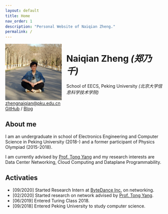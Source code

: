 ```yaml
---
layout: default
title: Home
nav_order: 1
description: "Personal Website of Naiqian Zheng."
permalink: /
---
```




<td><img class="photo_of_me" src="./mypic.jpg" width="180px" style="border: 0px solid black; float:left; margin-right:15px"></td>

<td><div id="Docinfo">

<h1>Naiqian Zheng <I>(郑乃千)</I></h1>
School of EECS, Peking University
<I>(北京大学信息科学技术学院)</I><br>
<br>
<a href = "mailto://zhengnaiqian@pku.edu.cn" > zhengnaiqian@pku.edu.cn</a> <br>
<a href = "https://github.com/naturezzz"> GitHub</a> / <a href = "https://blog.zhengnq.top"> Blog</a>
<br>
</div></td>

## About me
I am an undergraduate in school of Electronics Engineering and Computer Science in Peking University (2018-) and a former participant of Physics Olympiad (2015-2018). 

I am currently advised by [Prof. Tong Yang](http://net.pku.edu.cn/~yangtong/) and my research interests are Data Center Networking, Cloud Computing and Dataplane Programmability.

## Activaties
- [09/2020] Started Research Intern at [ByteDance Inc.](https://bytedance.com/en/) on networking.
- [02/2020] Started research on network advised by [Prof. Tong Yang](http://net.pku.edu.cn/~yangtong/).
- [06/2019] Entered Turing Class 2018.
- [09/2018] Entered Peking University to study computer science.
